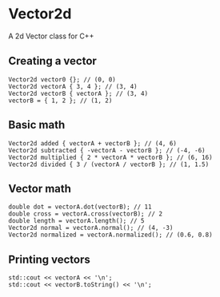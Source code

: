 # Vector2d
A 2d Vector class for C++
<br>
## Creating a vector
```
Vector2d vector0 {}; // (0, 0)
Vector2d vectorA { 3, 4 }; // (3, 4)
Vector2d vectorB { vectorA }; // (3, 4)
vectorB = { 1, 2 }; // (1, 2)
```

## Basic math
```
Vector2d added { vectorA + vectorB }; // (4, 6)
Vector2d subtracted { -vectorA - vectorB }; // (-4, -6)
Vector2d multiplied { 2 * vectorA * vectorB }; // (6, 16)
Vector2d divided { 3 / (vectorA / vectorB }; // (1, 1.5)
```

## Vector math
```
double dot = vectorA.dot(vectorB); // 11
double cross = vectorA.cross(vectorB); // 2
double length = vectorA.length(); // 5
Vector2d normal = vectorA.normal(); // (4, -3)
Vector2d normalized = vectorA.normalized(); // (0.6, 0.8)
```

## Printing vectors
```
std::cout << vectorA << '\n';
std::cout << vectorB.toString() << '\n';
```
